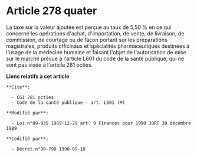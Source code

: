 # Article 278 quater

La taxe sur la valeur ajoutée est perçue au taux de 5,50 % en ce qui concerne les opérations d'achat, d'importation, de
vente, de livraison, de commission, de courtage ou de façon portant sur les préparations magistrales, produits officinaux et
spécialités pharmaceutiques destinées à l'usage de la médecine humaine et faisant l'objet de l'autorisation de mise sur le
marché prévue à l'article L601 du code de la santé publique, qui ne sont pas visée à l'article 281 octies.

**Liens relatifs à cet article**

	**Cite**:

	  - CGI 281 octies
	  - Code de la santé publique - art. L601 (M)

	**Modifié par**:

	  - Loi n°89-935 1989-12-29 art. 9 Finances pour 1990 JORF 30 décembre 1989

	**Codifié par**:

	  - Décret n°90-798 1990-09-10
